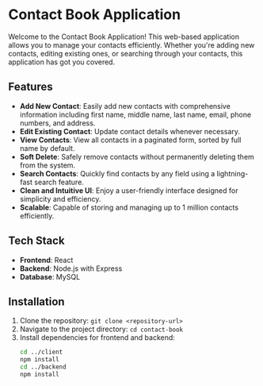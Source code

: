 # Contact Book Application

Welcome to the Contact Book Application! This web-based application allows you to manage your contacts efficiently. Whether you're adding new contacts, editing existing ones, or searching through your contacts, this application has got you covered.

## Features

- **Add New Contact**: Easily add new contacts with comprehensive information including first name, middle name, last name, email, phone numbers, and address.
- **Edit Existing Contact**: Update contact details whenever necessary.
- **View Contacts**: View all contacts in a paginated form, sorted by full name by default.
- **Soft Delete**: Safely remove contacts without permanently deleting them from the system.
- **Search Contacts**: Quickly find contacts by any field using a lightning-fast search feature.
- **Clean and Intuitive UI**: Enjoy a user-friendly interface designed for simplicity and efficiency.
- **Scalable**: Capable of storing and managing up to 1 million contacts efficiently.

## Tech Stack

- **Frontend**: React
- **Backend**: Node.js with Express
- **Database**: MySQL

## Installation

1. Clone the repository: `git clone <repository-url>`
2. Navigate to the project directory: `cd contact-book`
3. Install dependencies for frontend and backend:
   ```bash
   cd ../client
   npm install
   cd ../backend
   npm install
